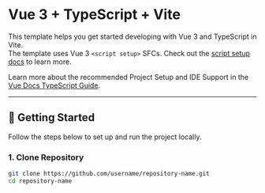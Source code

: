 # Vue 3 + TypeScript + Vite

This template helps you get started developing with Vue 3 and TypeScript in Vite.  
The template uses Vue 3 `<script setup>` SFCs. Check out the [script setup docs](https://v3.vuejs.org/api/sfc-script-setup.html#sfc-script-setup) to learn more.

Learn more about the recommended Project Setup and IDE Support in the [Vue Docs TypeScript Guide](https://vuejs.org/guide/typescript/overview.html#project-setup).

---

## 🚀 Getting Started

Follow the steps below to set up and run the project locally.

### 1. Clone Repository
```bash
git clone https://github.com/username/repository-name.git
cd repository-name
